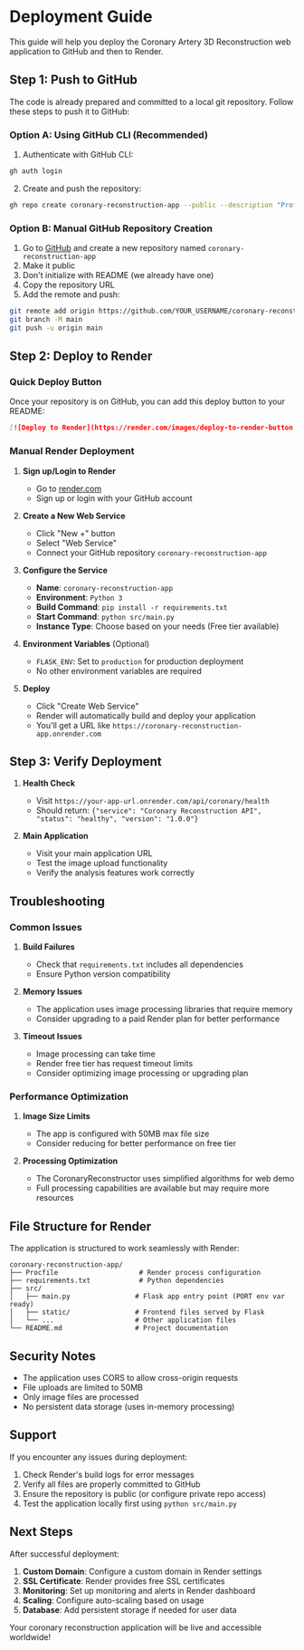 # Deployment Guide

This guide will help you deploy the Coronary Artery 3D Reconstruction web application to GitHub and then to Render.

## Step 1: Push to GitHub

The code is already prepared and committed to a local git repository. Follow these steps to push it to GitHub:

### Option A: Using GitHub CLI (Recommended)

1. Authenticate with GitHub CLI:
```bash
gh auth login
```

2. Create and push the repository:
```bash
gh repo create coronary-reconstruction-app --public --description "Professional web application for coronary artery 3D reconstruction from medical images" --push
```

### Option B: Manual GitHub Repository Creation

1. Go to [GitHub](https://github.com) and create a new repository named `coronary-reconstruction-app`
2. Make it public
3. Don't initialize with README (we already have one)
4. Copy the repository URL
5. Add the remote and push:

```bash
git remote add origin https://github.com/YOUR_USERNAME/coronary-reconstruction-app.git
git branch -M main
git push -u origin main
```

## Step 2: Deploy to Render

### Quick Deploy Button
Once your repository is on GitHub, you can add this deploy button to your README:

```markdown
[![Deploy to Render](https://render.com/images/deploy-to-render-button.svg)](https://render.com/deploy?repo=https://github.com/YOUR_USERNAME/coronary-reconstruction-app)
```

### Manual Render Deployment

1. **Sign up/Login to Render**
   - Go to [render.com](https://render.com)
   - Sign up or login with your GitHub account

2. **Create a New Web Service**
   - Click "New +" button
   - Select "Web Service"
   - Connect your GitHub repository `coronary-reconstruction-app`

3. **Configure the Service**
   - **Name**: `coronary-reconstruction-app`
   - **Environment**: `Python 3`
   - **Build Command**: `pip install -r requirements.txt`
   - **Start Command**: `python src/main.py`
   - **Instance Type**: Choose based on your needs (Free tier available)

4. **Environment Variables** (Optional)
   - `FLASK_ENV`: Set to `production` for production deployment
   - No other environment variables are required

5. **Deploy**
   - Click "Create Web Service"
   - Render will automatically build and deploy your application
   - You'll get a URL like `https://coronary-reconstruction-app.onrender.com`

## Step 3: Verify Deployment

1. **Health Check**
   - Visit `https://your-app-url.onrender.com/api/coronary/health`
   - Should return: `{"service": "Coronary Reconstruction API", "status": "healthy", "version": "1.0.0"}`

2. **Main Application**
   - Visit your main application URL
   - Test the image upload functionality
   - Verify the analysis features work correctly

## Troubleshooting

### Common Issues

1. **Build Failures**
   - Check that `requirements.txt` includes all dependencies
   - Ensure Python version compatibility

2. **Memory Issues**
   - The application uses image processing libraries that require memory
   - Consider upgrading to a paid Render plan for better performance

3. **Timeout Issues**
   - Image processing can take time
   - Render free tier has request timeout limits
   - Consider optimizing image processing or upgrading plan

### Performance Optimization

1. **Image Size Limits**
   - The app is configured with 50MB max file size
   - Consider reducing for better performance on free tier

2. **Processing Optimization**
   - The CoronaryReconstructor uses simplified algorithms for web demo
   - Full processing capabilities are available but may require more resources

## File Structure for Render

The application is structured to work seamlessly with Render:

```
coronary-reconstruction-app/
├── Procfile                    # Render process configuration
├── requirements.txt            # Python dependencies
├── src/
│   ├── main.py                # Flask app entry point (PORT env var ready)
│   ├── static/                # Frontend files served by Flask
│   └── ...                    # Other application files
└── README.md                  # Project documentation
```

## Security Notes

- The application uses CORS to allow cross-origin requests
- File uploads are limited to 50MB
- Only image files are processed
- No persistent data storage (uses in-memory processing)

## Support

If you encounter any issues during deployment:

1. Check Render's build logs for error messages
2. Verify all files are properly committed to GitHub
3. Ensure the repository is public (or configure private repo access)
4. Test the application locally first using `python src/main.py`

## Next Steps

After successful deployment:

1. **Custom Domain**: Configure a custom domain in Render settings
2. **SSL Certificate**: Render provides free SSL certificates
3. **Monitoring**: Set up monitoring and alerts in Render dashboard
4. **Scaling**: Configure auto-scaling based on usage
5. **Database**: Add persistent storage if needed for user data

Your coronary reconstruction application will be live and accessible worldwide!

